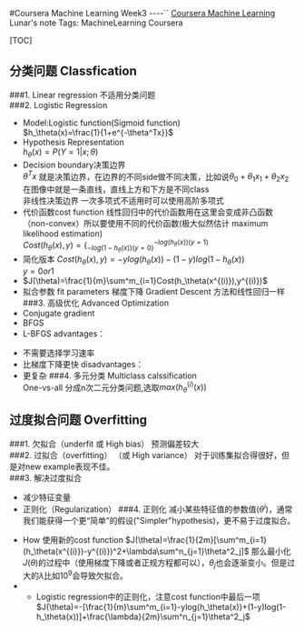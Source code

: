 ﻿#Coursera Machine Learning Week3
----``
[Coursera Machine Learning](https://www.coursera.org/learn/machine-learning/home/welcome) Lunar's note 
Tags: MachineLearning Coursera
 
 [TOC]
## 分类问题 Classfication  
###1. Linear regression 不适用分类问题  
###2. Logistic Regression  
+ Model:Logistic function(Sigmoid function)  
$h_\theta(x)=\frac{1}{1+e^{-\theta^Tx}}$  
+ Hypothesis Representation  
$h_\theta(x)=P(Y=1|x;\theta)$  
+ Decision boundary决策边界  
$\theta^Tx$ 就是决策边界，在边界的不同side做不同决策，比如说$\theta_0+\theta_1x_1+\theta_2x_2$在图像中就是一条直线，直线上方和下方是不同class  
非线性决策边界  一次多项式不适用时可以使用高阶多项式  
+  代价函数cost function 线性回归中的代价函数用在这里会变成非凸函数（non-convex）所以要使用不同的代价函数(极大似然估计 maximum likelihood estimation)  
$Cost(h_\theta(x),y)=\{^{-log(h_\theta(x))(y=1) }_{-log(1-h_\theta(x))(y=0) }$  
+ 简化版本 $Cost(h_\theta(x),y)=-ylog(h_\theta(x))-(1-y)log(1-h_\theta(x))$  
$y=0 or 1$  
+ $J(\theta)=\frac{1}{m}\sum^m_{i=1}Cost(h_\theta(x^{(i)}),y^{(i)})$  
+ 拟合参数 fit parameters  梯度下降 Gradient Descent 方法和线性回归一样   
###3. 高级优化 Advanced Optimization  
+ Conjugate gradient
+ BFGS
+ L-BFGS
advantages：
- 不需要选择学习速率  
- 比梯度下降更快
disadvantages：
- 更复杂 
###4.  多元分类 Multiclass calssification  
One-vs-all 
分成n次二元分类问题,选取$max(h_\theta^{(i)}(x))$

## 过度拟合问题 Overfitting  
###1. 欠拟合（underfit 或 High bias） 
预测偏差较大  
###2. 过拟合（overfitting）
（或 High variance）  对于训练集拟合得很好，但是对new example表现不佳。  
###3. 解决过度拟合  
+ 减少特征变量
+ 正则化（Regularization）
###4. 正则化
减小某些特征值的参数值$(\theta^i)$，通常我们能获得一个更“简单”的假设("Simpler"hypothesis)，更不易于过度拟合。

-   How 
使用新的cost function
$J(\theta)=\frac{1}{2m}[\sum^m_{i=1}(h_\theta(x^{(i)})-y^{(i)})^2+\lambda\sum^n_{j=1}\theta^2_j]$ 
那么最小化$J(\theta)$的过程中（使用梯度下降或者正规方程都可以），$\theta_j$也会逐渐变小。但是过大的$\lambda$比如$10^9$会导致欠拟合。
- +   Logistic regression中的正则化，注意cost function中最后一项
$J(\theta)=-[\frac{1}{m}\sum^m_{i=1}-ylog(h_\theta(x))+(1-y)log(1-h_\theta(x))]+\frac{\lambda}{2m}\sum^n_{j=1}\theta^2_j$ 
